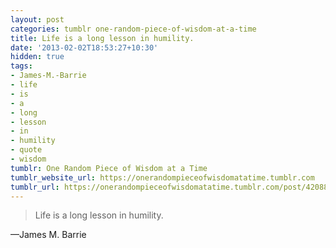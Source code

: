 ```yaml
---
layout: post
categories: tumblr one-random-piece-of-wisdom-at-a-time
title: Life is a long lesson in humility.
date: '2013-02-02T18:53:27+10:30'
hidden: true
tags:
- James-M.-Barrie
- life
- is
- a
- long
- lesson
- in
- humility
- quote
- wisdom
tumblr: One Random Piece of Wisdom at a Time
tumblr_website_url: https://onerandompieceofwisdomatatime.tumblr.com
tumblr_url: https://onerandompieceofwisdomatatime.tumblr.com/post/42088325453/life-is-a-long-lesson-in-humility
---
```

> Life is a long lesson in humility.

—James M. Barrie

